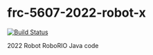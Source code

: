 # frc-5607-2022-robot-x
[![Build Status](https://app.travis-ci.com/FirewallRobotics/frc-5607-2022-robot-x.svg?token=C8j6n89gSz7yxxyqxxLW&branch=main)](https://app.travis-ci.com/FirewallRobotics/frc-5607-2022-robot-x.svg?token=C8j6n89gSz7yxxyqxxLW&branch=main)
<br />

2022 Robot RoboRIO Java code

